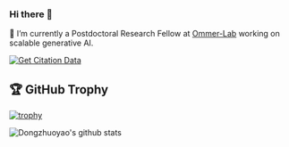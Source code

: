 ### Hi there 👋

 🔭 I’m currently a Postdoctoral Research Fellow at [Ommer-Lab](https://ommer-lab.com/) working on scalable generative AI.

 [![Get Citation Data](https://github.com/dongzhuoyao/workflows/actions/workflows/google_scholar_crawler.yaml/badge.svg)](https://github.com/dongzhuoyao/workflows/actions/workflows/google_scholar_crawler.yaml)

<!--
**dongzhuoyao/dongzhuoyao** is a ✨ _special_ ✨ repository because its `README.md` (this file) appears on your GitHub profile.

Here are some ideas to get you started:

- 🌱 I’m currently learning ...
- 👯 I’m looking to collaborate on ...
- 🤔 I’m looking for help with ...
- 💬 Ask me about ...
- 📫 How to reach me: ...
- 😄 Pronouns: ...
- ⚡ Fun fact: ...
-->

## 🏆 GitHub Trophy
[![trophy](https://github-profile-trophy.vercel.app/?username=dongzhuoyao&column=8)](https://github-profile-trophy.vercel.app/?username=dongzhuoyao&column=8)



![Dongzhuoyao's github stats](https://github-readme-stats.vercel.app/api?username=dongzhuoyao&show_icons=true&count_private=true&hide=prs&theme=default_repocard)



